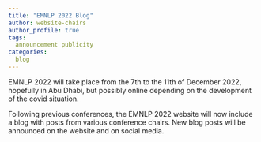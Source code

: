 ```yaml
---
title: "EMNLP 2022 Blog"
author: website-chairs
author_profile: true
tags:
  announcement publicity
categories:
  blog
---
```

EMNLP 2022 will take place from the 7th to the 11th of December 2022, hopefully in Abu Dhabi, but possibly online depending on the development of the covid situation.

Following previous conferences,
the EMNLP 2022 website will now include a blog with posts from various conference chairs.
New blog posts will be announced on the website and on social media.
